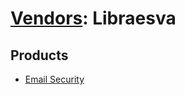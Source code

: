 # [Vendors](README.md): Libraesva

## Products

- [Email Security](../products/ab7d0a45-671f-493e-ab43-4dbac9fba699.md)
